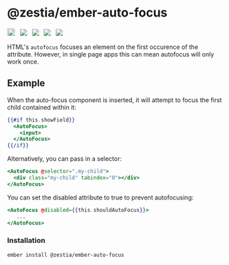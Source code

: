 # @zestia/ember-auto-focus

<a href="https://badge.fury.io/js/%40zestia%2Fember-auto-focus"><img src="https://badge.fury.io/js/%40zestia%2Fember-auto-focus.svg" alt="npm version" height="18"></a> &nbsp; <a href="http://travis-ci.org/zestia/ember-auto-focus"><img src="https://travis-ci.org/zestia/ember-auto-focus.svg?branch=master"></a> &nbsp; <a href="https://david-dm.org/zestia/ember-auto-focus#badge-embed"><img src="https://david-dm.org/zestia/ember-auto-focus.svg"></a> &nbsp; <a href="https://david-dm.org/zestia/ember-auto-focus#dev-badge-embed"><img src="https://david-dm.org/zestia/ember-auto-focus/dev-status.svg"></a> &nbsp; <a href="https://emberobserver.com/addons/@zestia/ember-auto-focus"><img src="https://emberobserver.com/badges/-zestia-ember-auto-focus.svg"></a>

HTML's `autofocus` focuses an element on the first occurence of the attribute. However, in single page apps this can mean autofocus will only work once.

## Example

When the auto-focus component is inserted, it will attempt to focus the first child contained within it:

```handlebars
{{#if this.showField}}
  <AutoFocus>
    <input>
  </AutoFocus>
{{/if}}
```
Alternatively, you can pass in a selector:

```handlebars
<AutoFocus @selector=".my-child">
  <div class="my-child" tabindex="0"></div>
</AutoFocus>
```

You can set the disabled attribute to true to prevent autofocusing:

```handlebars
<AutoFocus @disabled={{this.shouldAutoFocus}}>
   ...
</AutoFocus>
```

### Installation
```
ember install @zestia/ember-auto-focus
```
